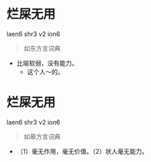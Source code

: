# 烂屎无用
laen6 shr3 v2 ion6
> 如东方言词典
- 比喻软弱，没有能力。
  - 这个人～的。

# 烂屎无用
laen6 shr3 v2 ion6
> 如皋方言词典
- （1）毫无作用，毫无价值。（2）状人毫无能力。
